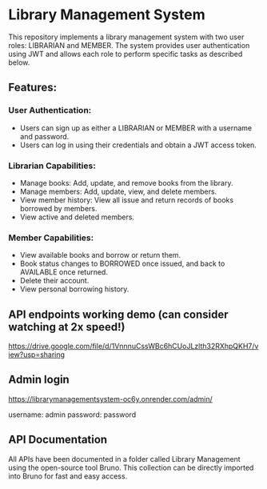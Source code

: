 # Library Management System
This repository implements a library management system with two user roles: LIBRARIAN and MEMBER. The system provides user authentication using JWT and allows each role to perform specific tasks as described below.

## Features:
### User Authentication:
* Users can sign up as either a LIBRARIAN or MEMBER with a username and password.
* Users can log in using their credentials and obtain a JWT access token.
### Librarian Capabilities:
* Manage books: Add, update, and remove books from the library.
* Manage members: Add, update, view, and delete members.
* View member history: View all issue and return records of books borrowed by members.
* View active and deleted members.
### Member Capabilities:
* View available books and borrow or return them.
* Book status changes to BORROWED once issued, and back to AVAILABLE once returned.
* Delete their account.
* View personal borrowing history.

## API endpoints working demo (can consider watching at 2x speed!)
https://drive.google.com/file/d/1VnnnuCssWBc6hCUoJLzlth32RXhpQKH7/view?usp=sharing

## Admin login 
https://librarymanagementsystem-oc6y.onrender.com/admin/

username: admin 
password: password

## API Documentation
All APIs have been documented in a folder called Library Management using the open-source tool Bruno. This collection can be directly imported into Bruno for fast and easy access.
